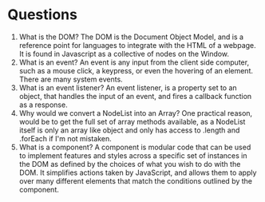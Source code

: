 # Questions

1. What is the DOM?
    The DOM is the Document Object Model, and is a reference point for languages to integrate with the HTML of a webpage. It is found in Javascript as a collective of nodes on the Window.
2. What is an event?
    An event is any input from the client side computer, such as a mouse click, a keypress, or even the hovering of an element. There are many system events.
3. What is an event listener?
    An event listener, is a property set to an object, that handles the input of an event, and fires a callback function as a response.
4. Why would we convert a NodeList into an Array?
    One practical reason, would be to get the full set of array methods available, as a NodeList itself is only an array like object and only has access to .length and .forEach if I'm not mistaken.
5. What is a component? 
    A component is modular code that can be used to implement features and styles across a specific set of instances in the DOM as defined by the choices of what you wish to do with the DOM. It simplifies actions taken by JavaScript, and allows them to apply over many different elements that match the conditions outlined by the component.
